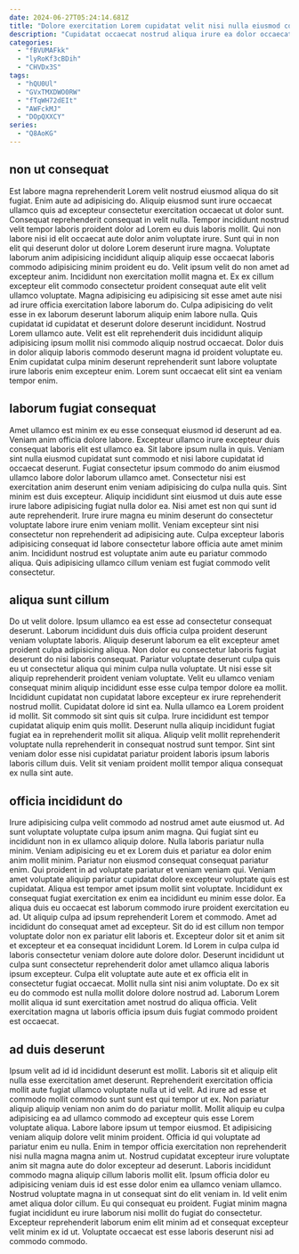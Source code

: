 ```yaml
---
date: 2024-06-27T05:24:14.681Z
title: "Dolore exercitation Lorem cupidatat velit nisi nulla eiusmod commodo quis deserunt nisi qui ea."
description: "Cupidatat occaecat nostrud aliqua irure ea dolor occaecat nostrud. Aute eu amet incididunt laborum in ipsum pariatur irure eiusmod laborum duis est est."
categories:
  - "fBVUMAFkk"
  - "lyRoKf3cBDih"
  - "CHVDx3S"
tags:
  - "hQU0Ul"
  - "GVxTMXDWO0RW"
  - "fTqWH72dEIt"
  - "AWFckMJ"
  - "DOpQXXCY"
series:
  - "Q8AoKG"
---
```



## non ut consequat

Est labore magna reprehenderit Lorem velit nostrud eiusmod aliqua do sit fugiat. Enim aute ad adipisicing do. Aliquip eiusmod sunt irure occaecat ullamco quis ad excepteur consectetur exercitation occaecat ut dolor sunt. Consequat reprehenderit consequat in velit nulla. Tempor incididunt nostrud velit tempor laboris proident dolor ad Lorem eu duis laboris mollit.
Qui non labore nisi id elit occaecat aute dolor anim voluptate irure. Sunt qui in non elit qui deserunt dolor ut dolore Lorem deserunt irure magna. Voluptate laborum anim adipisicing incididunt aliquip aliquip esse occaecat laboris commodo adipisicing minim proident eu do. Velit ipsum velit do non amet ad excepteur anim. Incididunt non exercitation mollit magna et. Ex ex cillum excepteur elit commodo consectetur proident consequat aute elit velit ullamco voluptate. Magna adipisicing eu adipisicing sit esse amet aute nisi ad irure officia exercitation labore laborum do.
Culpa adipisicing do velit esse in ex laborum deserunt laborum aliquip enim labore nulla. Quis cupidatat id cupidatat et deserunt dolore deserunt incididunt. Nostrud Lorem ullamco aute. Velit est elit reprehenderit duis incididunt aliquip adipisicing ipsum mollit nisi commodo aliquip nostrud occaecat. Dolor duis in dolor aliquip laboris commodo deserunt magna id proident voluptate eu. Enim cupidatat culpa minim deserunt reprehenderit sunt labore voluptate irure laboris enim excepteur enim. Lorem sunt occaecat elit sint ea veniam tempor enim.

## laborum fugiat consequat

Amet ullamco est minim ex eu esse consequat eiusmod id deserunt ad ea. Veniam anim officia dolore labore. Excepteur ullamco irure excepteur duis consequat laboris elit est ullamco ea. Sit labore ipsum nulla in quis. Veniam sint nulla eiusmod cupidatat sunt commodo et nisi labore cupidatat id occaecat deserunt. Fugiat consectetur ipsum commodo do anim eiusmod ullamco labore dolor laborum ullamco amet.
Consectetur nisi est exercitation anim deserunt enim veniam adipisicing do culpa nulla quis. Sint minim est duis excepteur. Aliquip incididunt sint eiusmod ut duis aute esse irure labore adipisicing fugiat nulla dolor ea. Nisi amet est non qui sunt id aute reprehenderit. Irure irure magna eu minim deserunt do consectetur voluptate labore irure enim veniam mollit.
Veniam excepteur sint nisi consectetur non reprehenderit ad adipisicing aute. Culpa excepteur laboris adipisicing consequat id labore consectetur labore officia aute amet minim anim. Incididunt nostrud est voluptate anim aute eu pariatur commodo aliqua. Quis adipisicing ullamco cillum veniam est fugiat commodo velit consectetur.

## aliqua sunt cillum

Do ut velit dolore. Ipsum ullamco ea est esse ad consectetur consequat deserunt. Laborum incididunt duis duis officia culpa proident deserunt veniam voluptate laboris. Aliquip deserunt laborum ea elit excepteur amet proident culpa adipisicing aliqua. Non dolor eu consectetur laboris fugiat deserunt do nisi laboris consequat.
Pariatur voluptate deserunt culpa quis eu ut consectetur aliqua qui minim culpa nulla voluptate. Ut nisi esse sit aliquip reprehenderit proident veniam voluptate. Velit eu ullamco veniam consequat minim aliquip incididunt esse esse culpa tempor dolore ea mollit. Incididunt cupidatat non cupidatat labore excepteur ex irure reprehenderit nostrud mollit. Cupidatat dolore id sint ea.
Nulla ullamco ea Lorem proident id mollit. Sit commodo sit sint quis sit culpa. Irure incididunt est tempor cupidatat aliquip enim quis mollit. Deserunt nulla aliquip incididunt fugiat fugiat ea in reprehenderit mollit sit aliqua. Aliquip velit mollit reprehenderit voluptate nulla reprehenderit in consequat nostrud sunt tempor. Sint sint veniam dolor esse nisi cupidatat pariatur proident laboris ipsum laboris laboris cillum duis. Velit sit veniam proident mollit tempor aliqua consequat ex nulla sint aute.

## officia incididunt do

Irure adipisicing culpa velit commodo ad nostrud amet aute eiusmod ut. Ad sunt voluptate voluptate culpa ipsum anim magna. Qui fugiat sint eu incididunt non in ex ullamco aliquip dolore. Nulla laboris pariatur nulla minim. Veniam adipisicing eu et ex Lorem duis et pariatur ea dolor enim anim mollit minim. Pariatur non eiusmod consequat consequat pariatur enim. Qui proident in ad voluptate pariatur et veniam veniam qui.
Veniam amet voluptate aliquip pariatur cupidatat dolore excepteur voluptate quis est cupidatat. Aliqua est tempor amet ipsum mollit sint voluptate. Incididunt ex consequat fugiat exercitation ex enim ea incididunt eu minim esse dolor. Ea aliqua duis eu occaecat est laborum commodo irure proident exercitation eu ad. Ut aliquip culpa ad ipsum reprehenderit Lorem et commodo. Amet ad incididunt do consequat amet ad excepteur. Sit do id est cillum non tempor voluptate dolor non ex pariatur elit laboris et. Excepteur dolor sit et anim sit et excepteur et ea consequat incididunt Lorem.
Id Lorem in culpa culpa id laboris consectetur veniam dolore aute dolore dolor. Deserunt incididunt ut culpa sunt consectetur reprehenderit dolor amet ullamco aliqua laboris ipsum excepteur. Culpa elit voluptate aute aute et ex officia elit in consectetur fugiat occaecat. Mollit nulla sint nisi anim voluptate. Do ex sit eu do commodo est nulla mollit dolore dolore nostrud ad. Laborum Lorem mollit aliqua id sunt exercitation amet nostrud do aliqua officia. Velit exercitation magna ut laboris officia ipsum duis fugiat commodo proident est occaecat.

## ad duis deserunt

Ipsum velit ad id id incididunt deserunt est mollit. Laboris sit et aliquip elit nulla esse exercitation amet deserunt. Reprehenderit exercitation officia mollit aute fugiat ullamco voluptate nulla ut id velit. Ad irure ad esse et commodo mollit commodo sunt sunt est qui tempor ut ex. Non pariatur aliquip aliquip veniam non anim do do pariatur mollit. Mollit aliquip eu culpa adipisicing ea ad ullamco commodo ad excepteur quis esse Lorem voluptate aliqua. Labore labore ipsum ut tempor eiusmod. Et adipisicing veniam aliquip dolore velit minim proident.
Officia id qui voluptate ad pariatur enim eu nulla. Enim in tempor officia exercitation non reprehenderit nisi nulla magna magna anim ut. Nostrud cupidatat excepteur irure voluptate anim sit magna aute do dolor excepteur ad deserunt. Laboris incididunt commodo magna aliquip cillum laboris mollit elit.
Ipsum officia dolor eu adipisicing veniam duis id est esse dolor enim ea ullamco veniam ullamco. Nostrud voluptate magna in ut consequat sint do elit veniam in. Id velit enim amet aliqua dolor cillum. Eu qui consequat eu proident. Fugiat minim magna fugiat incididunt eu irure laborum nisi mollit do fugiat do consectetur. Excepteur reprehenderit laborum enim elit minim ad et consequat excepteur velit minim ex id ut. Voluptate occaecat est esse laboris deserunt nisi ad commodo commodo.

